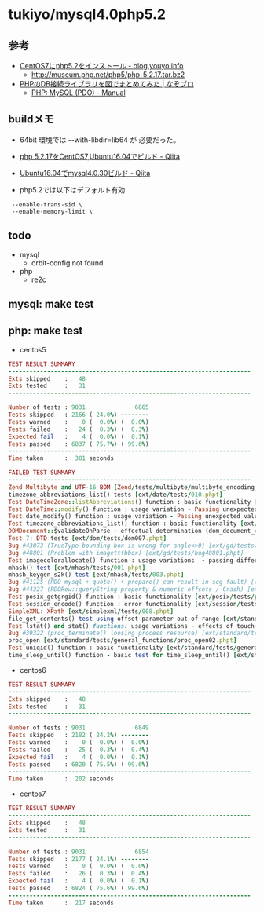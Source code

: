 # tukiyo/mysql4.0php5.2

## 参考

* [CentOS7にphp5.2をインストール - blog.youyo.info](http://blog.youyo.info/post/2016/02/10/php52-centos7/)
    * http://museum.php.net/php5/php-5.2.17.tar.bz2
* [PHPのDB接続ライブラリを図でまとめてみた | なぞブロ](http://nazonohito51.jugem.jp/?eid=49)
    * [PHP: MySQL (PDO) - Manual](http://php.net/manual/ja/ref.pdo-mysql.php)

## buildメモ

* 64bit 環境では --with-libdir=lib64 が 必要だった。

* [php 5.2.17をCentOS7,Ubuntu16.04でビルド - Qiita](http://qiita.com/tukiyo3/items/23dac84a2dcb60c3bc1a)
* [Ubuntu16.04でmysql4.0.30ビルド - Qiita](http://qiita.com/tukiyo3/items/bb82590f28ba4672f0dd)

* php5.2では以下はデフォルト有効

```
 --enable-trans-sid \
 --enable-memory-limit \
```

## todo

* mysql
    * orbit-config not found.
* php
    * re2c

## mysql: make test

## php: make test

* centos5

```ruby
TEST RESULT SUMMARY
---------------------------------------------------------------------
Exts skipped    :   48
Exts tested     :   31
---------------------------------------------------------------------

Number of tests : 9031              6865
Tests skipped   : 2166 ( 24.0%) --------
Tests warned    :    0 (  0.0%) (  0.0%)
Tests failed    :   24 (  0.3%) (  0.3%)
Expected fail   :    4 (  0.0%) (  0.1%)
Tests passed    : 6837 ( 75.7%) ( 99.6%)
---------------------------------------------------------------------
Time taken      :  301 seconds
```

```ruby
FAILED TEST SUMMARY
---------------------------------------------------------------------
Zend Multibyte and UTF-16 BOM [Zend/tests/multibyte/multibyte_encoding_003.phpt]
timezone_abbreviations_list() tests [ext/date/tests/010.phpt]
Test DateTimeZone::listAbbreviations() function : basic functionality [ext/date/tests/DateTimeZone_listAbbreviations_basic1.phpt]
Test DateTime::modify() function : usage variation - Passing unexpected values to first argument $modify. [ext/date/tests/DateTime_modify_variation1.phpt]
Test date_modify() function : usage variation - Passing unexpected values to second argument $format. [ext/date/tests/date_modify_variation2.phpt]
Test timezone_abbreviations_list() function : basic functionality [ext/date/tests/timezone_abbreviations_list_basic1.phpt]
DOMDocument::$validateOnParse - effectual determination (dom_document_validate_on_parse_read/dom_document_validate_on_parse_write) [ext/dom/tests/DOMDocument_validate_on_parse_variation.phpt]
Test 7: DTD tests [ext/dom/tests/dom007.phpt]
Bug #43073 (TrueType bounding box is wrong for angle<>0) [ext/gd/tests/bug43073.phpt]
Bug #48801 (Problem with imagettfbbox) [ext/gd/tests/bug48801.phpt]
Test imagecolorallocate() function : usage variations  - passing different data types to fourth argument [ext/gd/tests/imagecolorallocate_variation4.phpt]
mhash() test [ext/mhash/tests/001.phpt]
mhash_keygen_s2k() test [ext/mhash/tests/003.phpt]
Bug #41125 (PDO mysql + quote() + prepare() can result in seg fault) [ext/pdo_mysql/tests/bug41125.phpt]
Bug #44327 (PDORow::queryString property & numeric offsets / Crash) [ext/pdo_mysql/tests/bug44327.phpt]
Test posix_getgrgid() function : basic functionality [ext/posix/tests/posix_getgrgid_basic.phpt]
Test session_encode() function : error functionality [ext/session/tests/session_encode_error2.phpt]
SimpleXML: XPath [ext/simplexml/tests/008.phpt]
file_get_contents() test using offset parameter out of range [ext/standard/tests/file/file_get_contents_error001.phpt]
Test lstat() and stat() functions: usage variations - effects of touch() on link [ext/standard/tests/file/lstat_stat_variation6.phpt]
Bug #39322 (proc_terminate() loosing process resource) [ext/standard/tests/general_functions/bug39322.phpt]
proc_open [ext/standard/tests/general_functions/proc_open02.phpt]
Test uniqid() function : basic functionality [ext/standard/tests/general_functions/uniqid_basic.phpt]
time_sleep_until() function - basic test for time_sleep_until() [ext/standard/tests/misc/time_sleep_until_basic.phpt]
```

* centos6

```ruby
TEST RESULT SUMMARY
---------------------------------------------------------------------
Exts skipped    :   48
Exts tested     :   31
---------------------------------------------------------------------

Number of tests : 9031              6849
Tests skipped   : 2182 ( 24.2%) --------
Tests warned    :    0 (  0.0%) (  0.0%)
Tests failed    :   25 (  0.3%) (  0.4%)
Expected fail   :    4 (  0.0%) (  0.1%)
Tests passed    : 6820 ( 75.5%) ( 99.6%)
---------------------------------------------------------------------
Time taken      :  202 seconds
```

* centos7

```ruby
TEST RESULT SUMMARY
---------------------------------------------------------------------
Exts skipped    :   48
Exts tested     :   31
---------------------------------------------------------------------

Number of tests : 9031              6854
Tests skipped   : 2177 ( 24.1%) --------
Tests warned    :    0 (  0.0%) (  0.0%)
Tests failed    :   26 (  0.3%) (  0.4%)
Expected fail   :    4 (  0.0%) (  0.1%)
Tests passed    : 6824 ( 75.6%) ( 99.6%)
---------------------------------------------------------------------
Time taken      :  217 seconds
```
